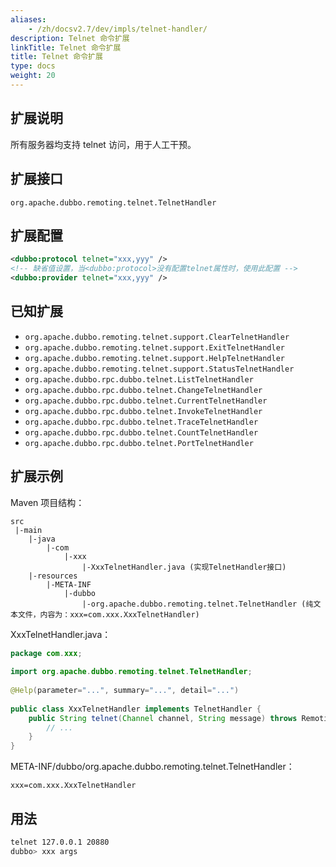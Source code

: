 ```yaml
---
aliases:
    - /zh/docsv2.7/dev/impls/telnet-handler/
description: Telnet 命令扩展
linkTitle: Telnet 命令扩展
title: Telnet 命令扩展
type: docs
weight: 20
---
```



## 扩展说明

所有服务器均支持 telnet 访问，用于人工干预。

## 扩展接口

`org.apache.dubbo.remoting.telnet.TelnetHandler`

## 扩展配置

```xml
<dubbo:protocol telnet="xxx,yyy" />
<!-- 缺省值设置，当<dubbo:protocol>没有配置telnet属性时，使用此配置 -->
<dubbo:provider telnet="xxx,yyy" />
```

## 已知扩展

* `org.apache.dubbo.remoting.telnet.support.ClearTelnetHandler`
* `org.apache.dubbo.remoting.telnet.support.ExitTelnetHandler`
* `org.apache.dubbo.remoting.telnet.support.HelpTelnetHandler`
* `org.apache.dubbo.remoting.telnet.support.StatusTelnetHandler`
* `org.apache.dubbo.rpc.dubbo.telnet.ListTelnetHandler`
* `org.apache.dubbo.rpc.dubbo.telnet.ChangeTelnetHandler`
* `org.apache.dubbo.rpc.dubbo.telnet.CurrentTelnetHandler`
* `org.apache.dubbo.rpc.dubbo.telnet.InvokeTelnetHandler`
* `org.apache.dubbo.rpc.dubbo.telnet.TraceTelnetHandler`
* `org.apache.dubbo.rpc.dubbo.telnet.CountTelnetHandler`
* `org.apache.dubbo.rpc.dubbo.telnet.PortTelnetHandler`

## 扩展示例

Maven 项目结构：

```
src
 |-main
    |-java
        |-com
            |-xxx
                |-XxxTelnetHandler.java (实现TelnetHandler接口)
    |-resources
        |-META-INF
            |-dubbo
                |-org.apache.dubbo.remoting.telnet.TelnetHandler (纯文本文件，内容为：xxx=com.xxx.XxxTelnetHandler)
```

XxxTelnetHandler.java：

```java
package com.xxx;
 
import org.apache.dubbo.remoting.telnet.TelnetHandler;
 
@Help(parameter="...", summary="...", detail="...")
 
public class XxxTelnetHandler implements TelnetHandler {
    public String telnet(Channel channel, String message) throws RemotingException {
        // ...
    }
}
```

META-INF/dubbo/org.apache.dubbo.remoting.telnet.TelnetHandler：

```properties
xxx=com.xxx.XxxTelnetHandler
```

## 用法

```sh
telnet 127.0.0.1 20880
dubbo> xxx args
```